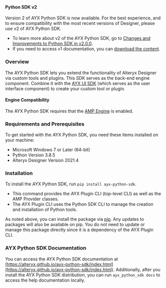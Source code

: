 
#### Python SDK v2

Version 2 of AYX Python SDK is now available. For the best experience,
and to ensure compatibility with the most recent versions of Designer,
please use v2 of AYX Python SDK.

-   To learn more about v2 of the AYX Python SDK, go to [Changes and
    Improvements to Python SDK in
    v2.0.0](./differences_with_original_sdk_markdown.md).
-   If you need to access v1 documentation, you can [download the
    content](https://help.alteryx.com/sites/default/files/2022-02/1.0_0.zip).


### Overview

The AYX Python SDK lets you extend the functionality of Alteryx Designer
via custom tools and plugins. This SDK serves as the back-end engine
component. Combine it with the [AYX UI
SDK](https://alteryx.github.io/alteryx-ui/) (which serves as the user interface component) to create your custom
tool or plugin.

#### Engine Compatibility

The AYX Python SDK requires that the [AMP
Engine](https://help.alteryx.com/20223/designer/alteryx-amp-engine) is enabled.

### Requirements and Prerequisites

To get started with the AYX Python SDK, you need these items installed
on your machine:

-   Microsoft Windows 7 or Later (64-bit)
-   Python Version 3.8.5
-   Alteryx Designer Version 2021.4

### Installation

To install the AYX Python SDK, run `pip install ayx-python-sdk`.

-   This command provides the AYX Plugin CLI (top-level CLI) as well as
    the AMP Provider classes.
-   The AYX Plugin CLI uses the Python SDK CLI to manage the creation
    and installation of Python tools.

As noted above, you can install the package via
[pip](https://pypi.org/). Any updates to
packages will also be available on pip. You do not need to update or
manage this package directly since it is a dependency of the AYX Plugin
CLI.

### AYX Python SDK Documentation

You can access the AYX Python SDK documentation at
[https://alteryx.github.io/ayx-python-sdk/index.html](https://alteryx.github.io/ayx-python-sdk/index.html).
Additionally, after you install the AYX Python SDK distribution, you can
run `ayx_python_sdk docs` to access the help documentation locally.
